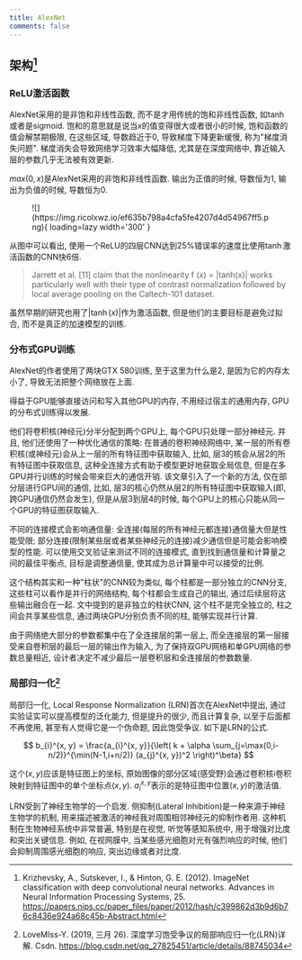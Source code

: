 ```yaml
---
title: AlexNet
comments: false
---
```


## 架构[^1]

### ReLU激活函数

AlexNet采用的是非饱和非线性函数, 而不是才用传统的饱和非线性函数, 如$\tanh$或者是sigmoid. 饱和的意思就是说当$x$的值变得很大或者很小的时候, 饱和函数的值会解禁期极限, 在这些区域, 导数趋近于$0$, 导致梯度下降更新缓慢, 称为"梯度消失问题". 梯度消失会导致网络学习效率大幅降低, 尤其是在深度网络中, 靠近输入层的参数几乎无法被有效更新. 

$max(0, x)$是AlexNet采用的非饱和非线性函数. 输出为正值的时候, 导数恒为$1$, 输出为负值的时候, 导数恒为$0$. 

<figure markdown='1'>
![](https://img.ricolxwz.io/ef635b798a4cfa5fe4207d4d54967ff5.png){ loading=lazy width='300' }
</figure>

从图中可以看出, 使用一个ReLU的四层CNN达到$25\%$错误率的速度比使用$\tanh$激活函数的CNN快$6$倍. 

> Jarrett et al. [11] claim that the nonlinearity f (x) = |tanh(x)| works particularly well with their type of contrast normalization followed by local average pooling on the Caltech-101 dataset.

虽然早期的研究也用了$|\tanh(x)|$作为激活函数, 但是他们的主要目标是避免过拟合, 而不是真正的加速模型的训练.

### 分布式GPU训练

AlexNet的作者使用了两块GTX 580训练, 至于这里为什么是$2$, 是因为它的内存太小了, 导致无法把整个网络放在上面. 

得益于GPU能够直接访问和写入其他GPU的内存, 不用经过宿主的通用内存, GPU的分布式训练得以发展. 

他们将卷积核(神经元)分半分配到两个GPU上, 每个GPU只处理一部分神经元. 并且, 他们还使用了一种优化通信的策略: 在普通的卷积神经网络中, 某一层的所有卷积核(或神经元)会从上一层的所有特征图中获取输入, 比如, 层3的核会从层2的所有特征图中获取信息, 这种全连接方式有助于模型更好地获取全局信息, 但是在多GPU并行训练的时候会带来巨大的通信开销. 该文章引入了一个新的方法, 仅在部分层进行GPU间的通信, 比如, 层3的核心仍然从层2的所有特征图中获取输入(即, 跨GPU通信仍然会发生), 但是从层3到层4的时候, 每个GPU上的核心只能从同一个GPU的特征图获取输入.

不同的连接模式会影响通信量: 全连接(每层的所有神经元都连接)通信量大但是性能受限; 部分连接(限制某些层或者某些神经元的连接)减少通信但是可能会影响模型的性能. 可以使用交叉验证来测试不同的连接模式, 直到找到通信量和计算量之间的最佳平衡点, 目标是调整通信量, 使其成为总计算量中可以接受的比例.

这个结构其实和一种"柱状"的CNN较为类似, 每个柱都是一部分独立的CNN分支, 这些柱可以看作是并行的网络结构, 每个柱都会生成自己的输出, 通过后续层将这些输出融合在一起. 文中提到的是非独立的柱状CNN, 这个柱不是完全独立的, 柱之间会共享某些信息, 通过两块GPU分别负责不同的柱, 能够实现并行计算.

由于网络绝大部分的参数都集中在了全连接层的第一层上, 而全连接层的第一层接受来自卷积层的最后一层的输出作为输入, 为了保持双GPU网络和单GPU网络的参数总量相近, 设计者决定不减少最后一层卷积层和全连接层的参数数量.

### 局部归一化[^2]

局部归一化, Local Response Normalization (LRN)首次在AlexNet中提出, 通过实验证实可以提高模型的泛化能力, 但是提升的很少, 而且计算复杂, 以至于后面都不再使用, 甚至有人觉得它是一个伪命题, 因此饱受争议. 如下是LRN的公式.

$$
b_{i}^{x, y} = \frac{a_{i}^{x, y}}{\left( k + \alpha \sum_{j=\max(0,i-n/2)}^{\min(N-1,i+n/2)} (a_{j}^{x, y})^2 \right)^\beta}
$$

这个$(x, y)$应该是特征图上的坐标, 原始图像的部分区域(感受野)会通过卷积核i卷积映射到特征图中的单个坐标点$(x, y)$. $a_i^{x, y}$表示的是特征图中位置$(x, y)$的激活值.

LRN受到了神经生物学的一个启发. 侧抑制(Lateral Inhibition)是一种来源于神经生物学的机制, 用来描述被激活的神经我对周围相邻神经元的抑制作者用. 这种机制在生物神经系统中非常普遍, 特别是在视觉, 听觉等感知系统中, 用于增强对比度和突出关键信息. 例如, 在视网膜中, 当某些感光细胞对光有强烈响应的时候, 他们会抑制周围感光细胞的响应, 突出边缘或者对比度. 

[^1]: Krizhevsky, A., Sutskever, I., & Hinton, G. E. (2012). ImageNet classification with deep convolutional neural networks. Advances in Neural Information Processing Systems, 25. https://papers.nips.cc/paper_files/paper/2012/hash/c399862d3b9d6b76c8436e924a68c45b-Abstract.html
[^2]: LoveMIss-Y. (2019, 三月 26). 深度学习饱受争议的局部响应归一化(LRN)详解. Csdn. https://blog.csdn.net/qq_27825451/article/details/88745034